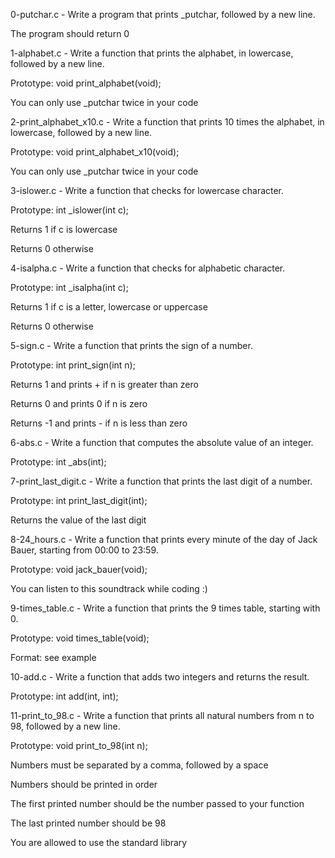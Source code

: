 0-putchar.c - Write a program that prints _putchar, followed by a new line.

The program should return 0

1-alphabet.c - Write a function that prints the alphabet, in lowercase, followed by a new line.

Prototype: void print_alphabet(void);

You can only use _putchar twice in your code

2-print_alphabet_x10.c - Write a function that prints 10 times the alphabet, in lowercase, followed by a new line.

Prototype: void print_alphabet_x10(void);

You can only use _putchar twice in your code

3-islower.c - Write a function that checks for lowercase character.

Prototype: int _islower(int c);

Returns 1 if c is lowercase

Returns 0 otherwise

4-isalpha.c - Write a function that checks for alphabetic character.

Prototype: int _isalpha(int c);

Returns 1 if c is a letter, lowercase or uppercase

Returns 0 otherwise

5-sign.c - Write a function that prints the sign of a number.

Prototype: int print_sign(int n);

Returns 1 and prints + if n is greater than zero

Returns 0 and prints 0 if n is zero

Returns -1 and prints - if n is less than zero

6-abs.c - Write a function that computes the absolute value of an integer.

Prototype: int _abs(int);

7-print_last_digit.c - Write a function that prints the last digit of a number.

Prototype: int print_last_digit(int);

Returns the value of the last digit

8-24_hours.c - Write a function that prints every minute of the day of Jack Bauer, starting from 00:00 to 23:59.

Prototype: void jack_bauer(void);

You can listen to this soundtrack while coding :)

9-times_table.c - Write a function that prints the 9 times table, starting with 0.

Prototype: void times_table(void);

Format: see example

10-add.c - Write a function that adds two integers and returns the result.

Prototype: int add(int, int);



11-print_to_98.c - Write a function that prints all natural numbers from n to 98, followed by a new line.



Prototype: void print_to_98(int n);

Numbers must be separated by a comma, followed by a space

Numbers should be printed in order

The first printed number should be the number passed to your function

The last printed number should be 98

You are allowed to use the standard library
